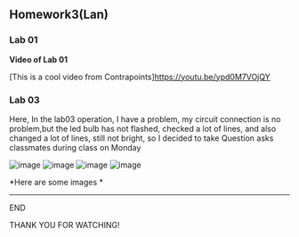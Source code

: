 ## Homework3(Lan)

### Lab 01 

**Video of Lab 01**


[This is a cool video from Contrapoints]https://youtu.be/ypd0M7VOjQY


### Lab 03  

Here, In the lab03 operation, I have a problem, my circuit connection 
is no problem,but the led bulb has not flashed, checked a lot of lines,
and also changed a lot of lines, still not bright, so I decided to take 
Question asks classmates during class on Monday

![image](/Users/yanglan/Desktop/cci-ual-pcomp/lab033.jpg)
![image](/Users/yanglan/Desktop/cci-ual-pcomp/lab032.jpg)
![image](/Users/yanglan/Desktop/cci-ual-pcomp/lab03.jpg)
![image](/Users/yanglan/Desktop/cci-ual-pcomp/lab031.jpg)

*Here are some images *

---
END

THANK YOU FOR WATCHING!


